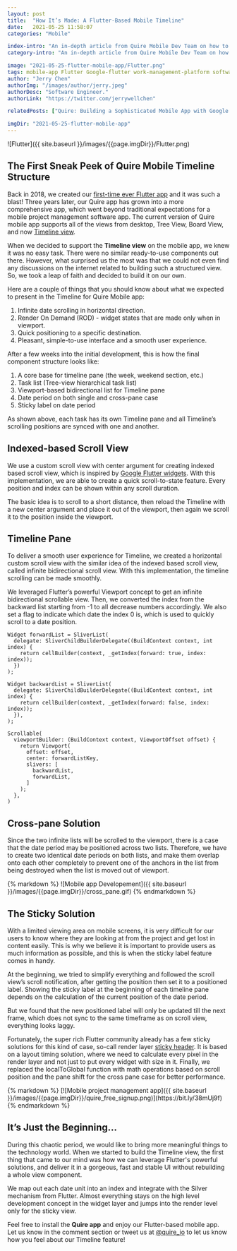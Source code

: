 ```yaml
---
layout: post
title:  "How It’s Made: A Flutter-Based Mobile Timeline"
date:   2021-05-25 11:58:07
categories: "Mobile"

index-intro: "An in-depth article from Quire Mobile Dev Team on how to Flutter our latest Timeline feature."
category-intro: "An in-depth article from Quire Mobile Dev Team on how to Flutter our latest Timeline feature."

image: "2021-05-25-flutter-mobile-app/Flutter.png"
tags: mobile-app Flutter Google-flutter work-management-platform software-development best-work-management-software work-management productivity productivity-app productivity-tool team-management-software work-management-software team-communication team-productivity task-scheduling-software increase-productivity remote-team to-do-list-app working-remotely task-management task-management-software project-management-software productivity-tips to-do-list task-list 
author: "Jerry Chen"
authorImg: "/images/author/jerry.jpeg"
authorDesc: "Software Engineer."
authorLink: "https://twitter.com/jerrywellchen"

relatedPosts: ["Quire: Building a Sophisticated Mobile App with Google’s Flutter", "Quire Mobile 7.0: Flex Your Productivity With an Exclusive Timeline Experience", "Introducing Quire iPad App"]

imgDir: "2021-05-25-flutter-mobile-app"
---
```


![Flutter]({{ site.baseurl }}/images/{{page.imgDir}}/Flutter.png)

## The First Sneak Peek of Quire Mobile Timeline Structure

Back in 2018, we created our [first-time ever Flutter app](https://quire.io/blog/p/Quire-Building-a-Sophisticated-Mobile-App-with-Google-Flutter.html) and it was such a blast! Three years later, our Quire app has grown into a more comprehensive app, which went beyond traditional expectations for a mobile project management software app. The current version of Quire mobile app supports all of the views from desktop, Tree View, Board View, and now [Timeline view](https://quire.io/blog/p/mobile-app-7.html).

When we decided to support the **Timeline view** on the mobile app, we knew it was no easy task. There were no similar ready-to-use components out there. However, what surprised us the most was that we could not even find any discussions on the internet related to building such a structured view. So, we took a leap of faith and decided to build it on our own.

Here are a couple of things that you should know about what we expected to present in the Timeline for Quire Mobile app:

1. Infinite date scrolling in horizontal direction. 
2. Render On Demand (ROD) - widget states that are made only when in viewport.
3. Quick positioning to a specific destination. 
4. Pleasant, simple-to-use interface and a smooth user experience. 

After a few weeks into the initial development, this is how the final component structure looks like:

1. A core base for timeline pane (the week, weekend section, etc.)
2. Task list (Tree-view hierarchical task list)
3. Viewport-based bidirectional list for Timeline pane
4. Date period on both single and cross-pane case
5. Sticky label on date period

As shown above, each task has its own Timeline pane and all Timeline’s scrolling positions are synced with one and another. 

## Indexed-based Scroll View

We use a custom scroll view with center argument for creating indexed based scroll view, which is inspired by [Google Flutter widgets](https://github.com/google/flutter.widgets/tree/master/packages/scrollable_positioned_list). With this implementation, we are able to create a quick scroll-to-state feature. Every position and index can be shown within any scroll duration. 

The basic idea is to scroll to a short distance, then reload the Timeline with a new center argument and place it out of the viewport, then again we scroll it to the position inside the viewport.

## Timeline Pane 

To deliver a smooth user experience for Timeline, we created a horizontal custom scroll view with the similar idea of the indexed based scroll view, called infinite bidirectional scroll view. With this implementation, the timeline scrolling can be made smoothly. 

We leveraged Flutter’s powerful Viewport concept to get an infinite bidirectional scrollable view. Then, we converted the index from the backward list starting from -1 to all decrease numbers accordingly. We also set a flag to indicate which date the index 0 is, which is used to quickly scroll to a date position.

```
Widget forwardList = SliverList(
  delegate: SliverChildBuilderDelegate((BuildContext context, int index) {
    return cellBuilder(context, _getIndex(forward: true, index: index));
  })
);

Widget backwardList = SliverList(
  delegate: SliverChildBuilderDelegate((BuildContext context, int index) {
    return cellBuilder(context, _getIndex(forward: false, index: index));
  }),
);

Scrollable(
  viewportBuilder: (BuildContext context, ViewportOffset offset) {
    return Viewport(
      offset: offset,
      center: forwardListKey,
      slivers: [
        backwardList,
        forwardList,
      ]
    );
  },
)
```
## Cross-pane Solution

Since the two infinite lists will be scrolled to the viewport, there is a case that the date period may be positioned across two lists. Therefore, we have to create two identical date periods on both lists, and make them overlap onto each other completely to prevent one of the anchors in the list from being destroyed when the list is moved out of viewport.

<div style="margin: 0 auto;">
{% markdown %}
![Mobile app Developement]({{ site.baseurl }}/images/{{page.imgDir}}/cross_pane.gif)
{% endmarkdown %}
</div>

## The Sticky Solution

With a limited viewing area on mobile screens, it is very difficult for our users to know where they are looking at from the project and get lost in content easily. This is why we believe it is important to provide users as much information as possible, and this is when the sticky label feature comes in handy.

At the beginning, we tried to simplify everything and followed the scroll view’s scroll notification, after getting the position then set it to a positioned label. Showing the sticky label at the beginning of each timeline pane depends on the calculation of the current position of the date period. 

But we found that the new positioned label will only be updated till the next frame, which does not sync to the same timeframe as on scroll view, everything looks laggy.

Fortunately, the super rich Flutter community already has a few sticky solutions for this kind of case, so-call render layer [sticky header](https://github.com/fluttercommunity/flutter_sticky_headers). It is based on a layout timing solution, where we need to calculate every pixel in the render layer and not just to put every widget with size in it. Finally, we replaced the localToGlobal function with math operations based on scroll position and the pane shift for the cross pane case for better performance.

<div class="guest-only">
{% markdown %}
[![Mobile project management app]({{ site.baseurl }}/images/{{page.imgDir}}/quire_free_signup.png)](https://bit.ly/38mUj9f)
{% endmarkdown %}
</div>

## It’s Just the Beginning… 

During this chaotic period, we would like to bring more meaningful things to the technology world. When we started to build the Timeline view, the first thing that came to our mind was how we can leverage Flutter's powerful solutions, and deliver it in a gorgeous, fast and stable UI without rebuilding a whole view component. 

We map out each date unit into an index and integrate with the Silver mechanism from Flutter. Almost everything stays on the high level development concept in the widget layer and jumps into the render level only for the sticky view. 

Feel free to install the **Quire app** and enjoy our Flutter-based mobile app. Let us know in the comment section or tweet us at [@quire_io](https://twitter.com/quire_io) to let us know how you feel about our Timeline feature!


[jekyll]:      http://jekyllrb.com
[jekyll-gh]:   https://github.com/jekyll/jekyll
[jekyll-help]: https://github.com/jekyll/jekyll-help